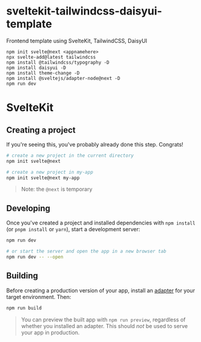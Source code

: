 # sveltekit-tailwindcss-daisyui-template

Frontend template using SvelteKit, TailwindCSS, DaisyUI

```
npm init svelte@next <appnamehere>
npx svelte-add@latest tailwindcss
npm install @tailwindcss/typography -D
npm install daisyui -D
npm install theme-change -D
npm install @sveltejs/adapter-node@next -D
npm run dev
```

# SvelteKit

## Creating a project

If you're seeing this, you've probably already done this step. Congrats!

```bash
# create a new project in the current directory
npm init svelte@next

# create a new project in my-app
npm init svelte@next my-app
```

> Note: the `@next` is temporary

## Developing

Once you've created a project and installed dependencies with `npm install` (or `pnpm install` or `yarn`), start a development server:

```bash
npm run dev

# or start the server and open the app in a new browser tab
npm run dev -- --open
```

## Building

Before creating a production version of your app, install an [adapter](https://kit.svelte.dev/docs#adapters) for your target environment. Then:

```bash
npm run build
```

> You can preview the built app with `npm run preview`, regardless of whether you installed an adapter. This should _not_ be used to serve your app in production.
